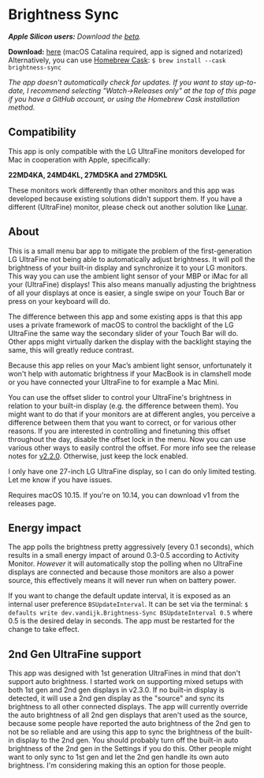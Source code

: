 #  Brightness Sync

___Apple Silicon users:__ Download the [beta](https://github.com/OCJvanDijk/Brightness-Sync/releases/download/v2.4.0-beta.1/Brightness.Sync.app.zip)._

__Download:__ [here](https://github.com/OCJvanDijk/Brightness-Sync/releases/latest/download/Brightness.Sync.app.zip) (macOS Catalina required, app is signed and notarized)  
Alternatively, you can use [Homebrew Cask](https://github.com/Homebrew/homebrew-cask): `$ brew install --cask brightness-sync`

_The app doesn't automatically check for updates. If you want to stay up-to-date, I recommend selecting "Watch->Releases only" at the top of this page if you have a GitHub account, or using the Homebrew Cask installation method._

## Compatibility
This app is only compatible with the LG UltraFine monitors developed for Mac in cooperation with Apple, specifically:

__22MD4KA, 24MD4KL, 27MD5KA and 27MD5KL__

These monitors work differently than other monitors and this app was developed because existing solutions didn't support them.
If you have a different (UltraFine) monitor, please check out another solution like [Lunar](https://github.com/alin23/Lunar).

## About
This is a small menu bar app to mitigate the problem of the first-generation LG UltraFine not being able to automatically adjust brightness.
It will poll the brightness of your built-in display and synchronize it to your LG monitors.
This way you can use the ambient light sensor of your MBP or iMac for all your (UltraFine) displays!
This also means manually adjusting the brightness of all your displays at once is easier, a single swipe on your Touch Bar or press on your keyboard will do.

The difference between this app and some existing apps is that this app uses a private framework of macOS to control the backlight of the LG UltraFine the same way the secondary slider of your Touch Bar will do.
Other apps might virtually darken the display with the backlight staying the same, this will greatly reduce contrast.

Because this app relies on your Mac’s ambient light sensor, unfortunately it won't help with automatic brightness if your MacBook is in clamshell mode or you have connected your UltraFine to for example a Mac Mini.

You can use the offset slider to control your UltraFine's brightness in relation to your built-in display (e.g. the difference between them). You might want to do that if your monitors are at different angles, you perceive a difference between them that you want to correct, or for various other reasons. 
If you are interested in controlling and finetuning this offset throughout the day, disable the offset lock in the menu. Now you can use various other ways to easily control the offset. For more info see the release notes for [v2.2.0](https://github.com/OCJvanDijk/Brightness-Sync/releases/tag/v2.2.0). Otherwise, just keep the lock enabled.

I only have one 27-inch LG UltraFine display, so I can do only limited testing. Let me know if you have issues.

Requires macOS 10.15. If you're on 10.14, you can download v1 from the releases page.

## Energy impact
The app polls the brightness pretty aggressively (every 0.1 seconds), which results in a small energy impact of around 0.3-0.5 according to Activity Monitor.
_However_ it will automatically stop the polling when no UltraFine displays are connected and because those monitors are also a power source, this effectively means it will never run when on battery power.

If you want to change the default update interval, it is exposed as an internal user preference `BSUpdateInterval`. It can be set via the terminal: 
`$ defaults write dev.vandijk.Brightness-Sync BSUpdateInterval 0.5` where 0.5 is the desired delay in seconds. The app must be restarted for the change to take effect.

## 2nd Gen UltraFine support
This app was designed with 1st generation UltraFines in mind that don't support auto brightness. I started work on supporting mixed setups with both 1st gen and 2nd gen displays in v2.3.0. If no built-in display is detected, it will use a 2nd gen display as the "source" and sync its brightness to all other connected displays. The app will currently override the auto brightness of all 2nd gen displays that aren't used as the source, because some people have reported the auto brightness of the 2nd gen to not be so reliable and are using this app to sync the brightness of the built-in display to the 2nd gen. You should probably turn off the built-in auto brightness of the 2nd gen in the Settings if you do this. Other people might want to only sync to 1st gen and let the 2nd gen handle its own auto brightness. I'm considering making this an option for those people.

